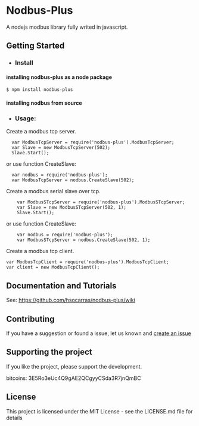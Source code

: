 # Nodbus-Plus

A nodejs modbus library fully writed in javascript.

## Getting Started
* ### Install
#### installing nodbus-plus as a node package
    $ npm install nodbus-plus
#### installing nodbus from source

* ### Usage:

Create a modbus tcp server.

      var ModbusTcpServer = require('nodbus-plus').ModbusTcpServer;
      var Slave = new ModbusTcpServer(502);
      Slave.Start();
or use function CreateSlave:

      var nodbus = require('nodbus-plus');
      var ModbusTcpServer = nodbus.CreateSlave(502);

  Create a modbus serial slave over tcp.

        var ModbusSTcpServer = require('nodbus-plus').ModbusSTcpServer;
        var Slave = new ModbusSTcpServer(502, 1);
        Slave.Start();

  or use function CreateSlave:

        var nodbus = require('nodbus-plus');
        var ModbusSTcpServer = nodbus.CreateSlave(502, 1);

Create a modbus tcp client.

    var ModbusTcpClient = require('nodbus-plus').ModbusTcpClient;
    var client = new ModbusTcpClient();

## Documentation and Tutorials
See: https://github.com/hsocarras/nodbus-plus/wiki
## Contributing

If you have a suggestion or found a issue, let us known and [create an issue](https://github.com/hsocarras/nodbus-plus/issues)

## Supporting the project

If you like the project, please support the development.

 bitcoins: 3E5Ro3eUc4Q9gAE2QCgyyCSda3R7jnQmBC

## License

This project is licensed under the MIT License - see the LICENSE.md file for details
